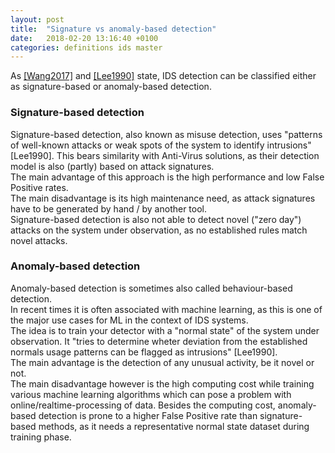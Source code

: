 ```yaml
---
layout: post
title:  "Signature vs anomaly-based detection"
date:   2018-02-20 13:16:40 +0100
categories: definitions ids master
---
```

As [[Wang2017]](http://ieeexplore.ieee.org/document/8171733/) and [[Lee1990]](https://dl.acm.org/citation.cfm?id=1267555) state, IDS detection can be classified either as signature-based or anomaly-based detection.  

### Signature-based detection
Signature-based detection, also known as misuse detection, uses "patterns of well-known attacks or weak spots of the system to identify intrusions" [Lee1990].
This bears similarity with Anti-Virus solutions, as their detection model is also (partly) based on attack signatures.  
The main advantage of this approach is the high performance and low False Positive rates.  
The main disadvantage is its high maintenance need, as attack signatures have to be generated by hand / by another tool.  
Signature-based detection is also not able to detect novel ("zero day") attacks on the system under observation, as no established rules match novel attacks.  

### Anomaly-based detection
Anomaly-based detection is sometimes also called behaviour-based detection.  
In recent times it is often associated with machine learning, as this is one of the major use cases for ML in the context of IDS systems.  
The idea is to train your detector with a "normal state" of the system under observation. It "tries to determine wheter deviation from the established normals usage patterns can be flagged as intrusions" [Lee1990].  
The main advantage is the detection of any unusual activity, be it novel or not.  
The main disadvantage however is the high computing cost while training various machine learning algorithms which can pose a problem with online/realtime-processing of data.
Besides the computing cost, anomaly-based detection is prone to a higher False Positive rate than signature-based methods, as it needs a representative normal state dataset during training phase. 
